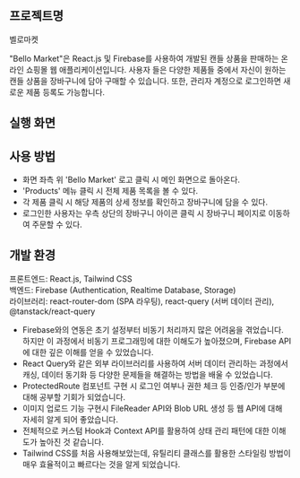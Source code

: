## 프로젝트명
벨로마켓

"Bello Market"은 React.js 및 Firebase를 사용하여 개발된 캔들 상품을 판매하는 온라인 쇼핑몰 웹 애플리케이션입니다. 
사용자 들은 다양한 제품들 중에서 자신이 원하는 캔들 상품을 장바구니에 담아 구매할 수 있습니다. 
또한, 관리자 계정으로 로그인하면 새로운 제품 등록도 가능합니다.



## 실행 화면


## 사용 방법
- 화면 좌측 위 'Bello Market' 로고 클릭 시 메인 화면으로 돌아온다.
- 'Products' 메뉴 클릭 시 전체 제품 목록을 볼 수 있다.
- 각 제품 클릭 시 해당 제품의 상세 정보를 확인하고 장바구니에 담을 수 있다.
- 로그인한 사용자는 우측 상단의 장바구니 아이콘 클릭 시 장바구니 페이지로 이동하여 주문할 수 있다.

## 개발 환경
프론트엔드: React.js, Tailwind CSS<br>
백엔드: Firebase (Authentication, Realtime Database, Storage)<br>
라이브러리: react-router-dom (SPA 라우팅), react-query (서버 데이터 관리), @tanstack/react-query


- Firebase와의 연동은 초기 설정부터 비동기 처리까지 많은 어려움을 겪었습니다. 하지만 이 과정에서 비동기 프로그래밍에 대한 이해도가 높아졌으며, Firebase API에 대한 깊은 이해를 얻을 수 있었습니다.
- React Query와 같은 외부 라이브러리를 사용하여 서버 데이터 관리하는 과정에서 캐싱, 데이터 동기화 등 다양한 문제들을 해결하는 방법을 배울 수 있었습니다.
- ProtectedRoute 컴포넌트 구현 시 로그인 여부나 권한 체크 등 인증/인가 부분에 대해 공부할 기회가 되었습니다.
- 이미지 업로드 기능 구현시 FileReader API와 Blob URL 생성 등 웹 API에 대해 자세히 알게 되어 좋았습니다.
- 전체적으로 커스텀 Hook과 Context API를 활용하여 상태 관리 패턴에 대한 이해도가 높아진 것 같습니다.
- Tailwind CSS를 처음 사용해보았는데, 유틸리티 클래스를 활용한 스타일링 방법이 매우 효율적이고 빠르다는 것을 알게 되었습니다.
